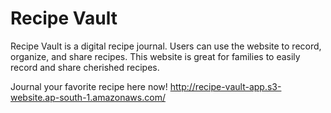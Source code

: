 # Recipe Vault
Recipe Vault is a digital recipe journal. Users can use the website to record, organize, and share recipes. This website is great for families to easily record and share cherished recipes.

Journal your favorite recipe here now! http://recipe-vault-app.s3-website.ap-south-1.amazonaws.com/
